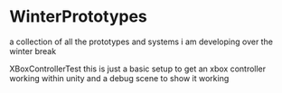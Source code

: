 # WinterPrototypes
a collection of all the prototypes and systems i am developing over the winter break

XBoxControllerTest
this is just a basic setup to get an xbox controller working within unity and a debug scene to show it working
